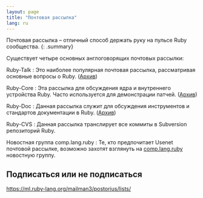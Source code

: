 ```yaml
---
layout: page
title: "Почтовая рассылка"
lang: ru
---
```


Почтовая рассылка – отличный способ держать руку на пульсе Ruby
сообщества.
{: .summary}

Существует четыре основных англоговорящих почтовых рассылки:

Ruby-Talk
: Это наиболее популярная почтовая рассылка, рассматривая основные
  вопросы о Ruby. ([Архив][3])

Ruby-Core
: Эта рассылка для обсуждения ядра и внутреннего устройства Ruby. Часто
  используется для демонстрации патчей. ([Архив][4])

Ruby-Doc
: Данная рассылка служит для обсуждения инструментов и стандартов документации
в Ruby. ([Архив][5])

Ruby-CVS
: Данная рассылка транслирует все коммиты в Subversion репозиторий Ruby.

Новостная группа comp.lang.ruby
: Те, кто предпочитает Usenet почтовой рассылке, возможно захотят
взглянуть на [comp.lang.ruby](news:comp.lang.ruby) новостную группу.


## Подписаться или не подписаться

https://ml.ruby-lang.org/mailman3/postorius/lists/



[3]: https://ml.ruby-lang.org/mailman3/hyperkitty/list/ruby-talk@ml.ruby-lang.org/
[4]: https://ml.ruby-lang.org/mailman3/hyperkitty/list/ruby-core@ml.ruby-lang.org/
[5]: https://ml.ruby-lang.org/mailman3/hyperkitty/list/ruby-doc@ml.ruby-lang.org/
